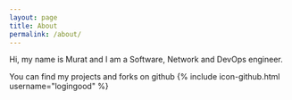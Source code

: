```yaml
---
layout: page
title: About
permalink: /about/
---
```


Hi, my name is Murat and I am a Software, Network and DevOps engineer.

You can find my projects and forks on github
{% include icon-github.html username="logingood" %}
